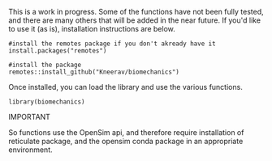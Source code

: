 This is a work in progress. Some of the functions have not been fully tested, and there are many others that will be added in the near future. If you'd like to use it (as is), installation instructions are below. 

```{r}
#install the remotes package if you don't akready have it
install.packages("remotes")

#install the package
remotes::install_github("Kneerav/biomechanics")
```

Once installed, you can load the library and use the various functions.

```{r}
library(biomechanics)
```

IMPORTANT

So functions use the OpenSim api, and therefore require installation of reticulate package, and the opensim conda package in an appropriate environment. 

